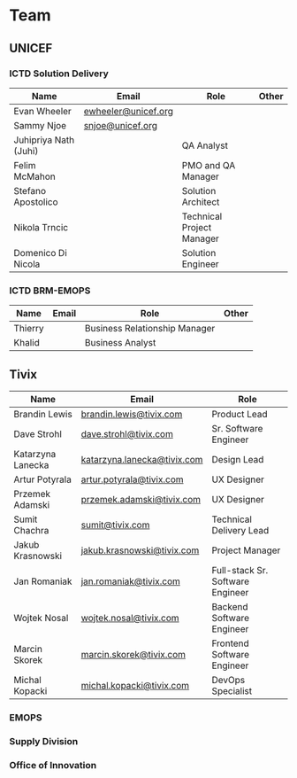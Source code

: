 # Team

## UNICEF

### ICTD Solution Delivery

| Name                  | Email               | Role                      | Other |
| --------------------- | ------------------- | ------------------------- | ----- |
| Evan Wheeler          | ewheeler@unicef.org |                           |       |
| Sammy Njoe            | snjoe@unicef.org    |                           |       |
| Juhipriya Nath (Juhi) |                     | QA Analyst                |       |
| Felim McMahon         |                     | PMO and QA Manager        |       |
| Stefano Apostolico    |                     | Solution Architect        |       |
| Nikola Trncic         |                     | Technical Project Manager |       |
| Domenico Di Nicola    |                     | Solution Engineer         |       |

### ICTD BRM-EMOPS

| Name    | Email | Role                          | Other |
| ------- | ----- | ----------------------------- | ----- |
| Thierry |       | Business Relationship Manager |       |
| Khalid  |       | Business Analyst              |       |

## Tivix

| Name              | Email                       | Role                             |
| ----------------- | --------------------------- | -------------------------------- |
| Brandin Lewis     | brandin.lewis@tivix.com     | Product Lead                     |
| Dave Strohl       | dave.strohl@tivix.com       | Sr. Software Engineer            |
| Katarzyna Lanecka | katarzyna.lanecka@tivix.com | Design Lead                      |
| Artur Potyrala    | artur.potyrala@tivix.com    | UX Designer                      |
| Przemek Adamski   | przemek.adamski@tivix.com   | UX Designer                      |
| Sumit Chachra     | sumit@tivix.com             | Technical Delivery Lead          |
| Jakub Krasnowski  | jakub.krasnowski@tivix.com  | Project Manager                  |
| Jan Romaniak      | jan.romaniak@tivix.com      | Full-stack Sr. Software Engineer |
| Wojtek Nosal      | wojtek.nosal@tivix.com      | Backend Software Engineer        |
| Marcin Skorek     | marcin.skorek@tivix.com     | Frontend Software Engineer       |
| Michal Kopacki    | michal.kopacki@tivix.com    | DevOps Specialist                |

### EMOPS

### Supply Division

### Office of Innovation
